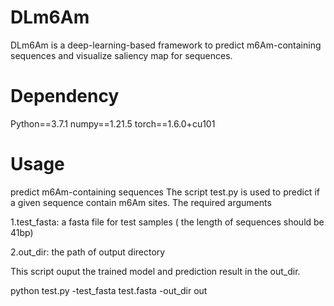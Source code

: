 # DLm6Am
DLm6Am is a deep-learning-based framework to predict m6Am-containing sequences and visualize saliency map for sequences.

# Dependency
Python==3.7.1
numpy==1.21.5
torch==1.6.0+cu101

# Usage
predict m6Am-containing sequences
The script test.py is used to predict if a given sequence contain m6Am sites. The required arguments

1.test_fasta: a fasta file for test samples ( the length of sequences should be 41bp)

2.out_dir: the path of output directory

This script ouput the trained model and prediction result in the out_dir.

python test.py -test_fasta test.fasta -out_dir out
